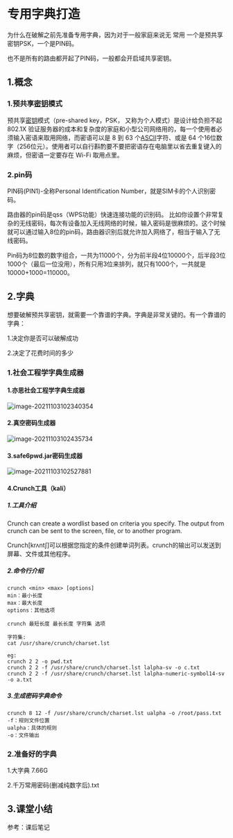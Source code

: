 # 专用字典打造

为什么在破解之前先准备专用字典，因为对于一般家庭来说无 常用 一个是预共享密钥PSK，一个是PIN码。

也不是所有的路由都开起了PIN码，一般都会开启域共享密钥。

## 1.概念

### 1.预共享[密钥](https://baike.baidu.com/item/密钥)模式

预共享[密钥](https://baike.baidu.com/item/密钥)模式（pre-shared key，PSK， 又称为个人模式）是设计给负担不起 802.1X 验证服务器的成本和复杂度的家庭和小型公司网络用的，每一个使用者必须输入密语来取用网络，而密语可以是 8 到 63 个[ASCII](https://baike.baidu.com/item/ASCII)字符、或是 64 个16位数字（256位元）。使用者可以自行斟酌要不要把密语存在电脑里以省去重复键入的麻烦，但密语一定要存在 Wi-Fi 取用点里。

### 2.pin码

PIN码(PIN1)-全称Personal Identification Number，就是SIM卡的个人识别密码。

路由器的pin码是qss（WPS功能）快速连接功能的识别码。
比如你设置个非常复杂的无线密码，每次有设备加入无线网络的时候，输入密码是很麻烦的。这个时候就可以通过输入8位的pin码，路由器识别后就允许加入网络了，相当于输入了无线密码。

Pin码为8位数的数字组合，一共为11000个，分为前半段4位10000个，后半段3位1000个（最后一位没用），所有只用3位来排列，就只有1000个，一共就是10000+1000=110000。



## 2.字典

想要破解预共享密钥，就需要一个靠谱的字典。字典是非常关键的。有一个靠谱的字典：

1.决定你是否可以破解成功

2.决定了花费时间的多少

### 1.社会工程学字典生成器

#### 1.亦思社会工程学字典生成器

![image-20211103102340354](https://image.201068.xyz/assets/image-20211103102340354.png)



#### 2.真空密码生成器

![image-20211103102435734](https://image.201068.xyz/assets/image-20211103102435734.png)

#### 3.safe6pwd.jar密码生成器

![image-20211103102527881](https://image.201068.xyz/assets/image-20211103102527881.png)

#### 4.Crunch工具（kali）

##### 1.工具介绍

Crunch can create a wordlist based on criteria you specify.  The output from crunch can be sent to the screen, file, or to another program.

Crunch[krʌntʃ]可以根据您指定的条件创建单词列表。crunch的输出可以发送到屏幕、文件或其他程序。

##### 2.命令行介绍

```
crunch <min> <max> [options]
min：最小长度
max：最大长度
options：其他选项

crunch 最短长度 最长长度 字符集 选项

字符集:
cat /usr/share/crunch/charset.lst

eg:
crunch 2 2 -o pwd.txt
crunch 2 2 -f /usr/share/crunch/charset.lst lalpha-sv -o c.txt
crunch 2 2 -f /usr/share/crunch/charset.lst lalpha-numeric-symbol14-sv -o a.txt
```

##### 3.生成密码字典命令

```
crunch 8 12 -f /usr/share/crunch/charset.lst ualpha -o /root/pass.txt
-f：规则文件位置
ualpha：具体的规则
-o：文件输出
```

### 2.准备好的字典

1.大字典 7.66G

2.千万常用密码(删减纯数字后).txt

## 3.课堂小结

参考：课后笔记